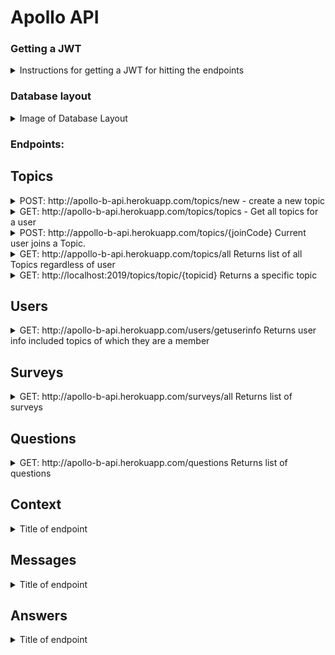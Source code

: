 # Apollo API

### Getting a JWT

<details>

<summary>Instructions for getting a JWT for hitting the endpoints</summary>

once you have signed in through okta on the [client]("https://github.com/Lambda-School-Labs/Labs26-Apollo-FE-TeamB") do
```JS
let tokenObj = JSON.parse(localStorage.getItem("okta-token-storage"));
```
![Client Dev Console](./screenshots/img_1.PNG)
```JS
tokenObj.idToken.value
```
![Another Dev Console](./screenshots/img_2.PNG)

Ok so now that you have copied that idtoken property head over to postman, and in the auth tab select barer token and paste in the token.

![Postman](./screenshots/img_3.PNG)

</details>



### Database layout

<details>
<summary> Image of Database Layout </summary>

![Image of Database Layout](db.png)
</details>

### Endpoints:

## Topics

<details>

<summary>POST: http://apollo-b-api.herokuapp.com/topics/new - create a new topic</summary>

Creates a Topic with the current user as the owner.

Expected body
```JSON
{
    "title": "My New Topic",
    "frequency": "WEEKLY",
    "defaultsurvey": {
        "questions": [
                    {
                        "body": "Do you have any blockers?",
                        "type": "TEXT",
                        "leader": true
                    },
                    {
                        "body": "What is the teams priority?",
                        "type": "TEXT",
                        "leader": true
                    },
                    {
                        "body": "How is your weekend?",
                        "type": "TEXT",
                        "leader": false
                    }
        ]
    }
}

```

Results

```JSON
{
    "topicid": 62,
    "title": "My New Topic",
    "owner": {
        "userid": 10,
        "username": "llama001@maildrop.cc"
    },
    "frequency": "WEEKLY",
    "defaultsurvey": {
        "surveyid": 63,
        "questions": [
            {
                "questionId": 64,
                "body": "Do you have any blockers?",
                "type": "TEXT",
                "leader": true
            },
            {
                "questionId": 65,
                "body": "What is the teams priority?",
                "type": "TEXT",
                "leader": true
            },
            {
                "questionId": 66,
                "body": "How is your weekend?",
                "type": "TEXT",
                "leader": false
            }
        ]
    },
    "joincode": "QkJlKGwYM",
    "surveysrequests": [],
    "users": []
}
```


</details>

<details>

<summary>GET: http://apollo-b-api.herokuapp.com/topics/topics - Get all topics for a user</summary>

Returns all topics that a user is connected to, either as an owner or as a member

GET Endpoint

```JSON
[
    {
        "topicid": 37,
        "title": "Topic 2",
        "owner": {
            "userid": 4,
            "username": "admin"
        },
        "frequency": "MONDAY",
        "defaultsurvey": {
            "surveyid": 36,
            "questions": []
        },
        "joincode": "lRQlkNGkg",
        "surveysrequests": [
            {
                "surveyid": 46,
                "questions": [
                    {
                        "questionId": 56,
                        "body": "Leader Question 1",
                        "type": "TEXT",
                        "leader": true
                    },
                    {
                        "questionId": 58,
                        "body": "Leader Question 2",
                        "type": "TEXT",
                        "leader": true
                    },
                    {
                        "questionId": 59,
                        "body": "Member Question 1",
                        "type": "TEXT",
                        "leader": false
                    }
                ]
            },
            {
                "surveyid": 57,
                "questions": []
            }
        ],
        "users": [
            {
                "user": {
                    "userid": 5,
                    "username": "cinnamon"
                }
            },
            {
                "user": {
                    "userid": 10,
                    "username": "llama001@maildrop.cc"
                }
            }
        ]
    },
    {
        "topicid": 62,
        "title": "My New Topic",
        "owner": {
            "userid": 10,
            "username": "llama001@maildrop.cc"
        },
        "frequency": "WEEKLY",
        "defaultsurvey": {
            "surveyid": 63,
            "questions": [
                {
                    "questionId": 64,
                    "body": "Do you have any blockers?",
                    "type": "TEXT",
                    "leader": true
                },
                {
                    "questionId": 65,
                    "body": "What is the teams priority?",
                    "type": "TEXT",
                    "leader": true
                },
                {
                    "questionId": 66,
                    "body": "How is your weekend?",
                    "type": "TEXT",
                    "leader": false
                }
            ]
        },
        "joincode": "QkJlKGwYM",
        "surveysrequests": [
            {
                "surveyid": 63,
                "questions": [
                    {
                        "questionId": 64,
                        "body": "Do you have any blockers?",
                        "type": "TEXT",
                        "leader": true
                    },
                    {
                        "questionId": 65,
                        "body": "What is the teams priority?",
                        "type": "TEXT",
                        "leader": true
                    },
                    {
                        "questionId": 66,
                        "body": "How is your weekend?",
                        "type": "TEXT",
                        "leader": false
                    }
                ]
            }
        ],
        "users": []
    }
]
```

</details>

<details>

<summary>POST: http://appollo-b-api.herokuapp.com/topics/{joinCode} Current user joins a Topic.</summary>

Example: http://appollo-b-api.herokuapp.com/topics/lRQlkNGkg

Returns 200 Success message

</details>

<details>
<summary>GET: http://appollo-b-api.herokuapp.com/topics/all Returns list of all Topics regardless of user</summary>

N/A

</details>

<details>
<summary>GET: http://localhost:2019/topics/topic/{topicid} Returns a specific topic</summary>

Example : http://appollo-b-api.herokuapp.com/topics/topic/37

</details>

## Users

<details>

<summary>GET: http://apollo-b-api.herokuapp.com/users/getuserinfo Returns user info included topics of which they are a member</summary>

Example: 

```JSON
{
    "userid": 10,
    "username": "llama001@maildrop.cc",
    "ownedtopics": [
        {
            "topicid": 62,
            "title": "My New Topic",
            "frequency": "WEEKLY",
            "defaultsurvey": {
                "surveyid": 63,
                "questions": [
                    {
                        "questionId": 64,
                        "body": "Do you have any blockers?",
                        "type": "TEXT",
                        "leader": true
                    },
                    {
                        "questionId": 65,
                        "body": "What is the teams priority?",
                        "type": "TEXT",
                        "leader": true
                    },
                    {
                        "questionId": 66,
                        "body": "How is your weekend?",
                        "type": "TEXT",
                        "leader": false
                    }
                ]
            },
            "joincode": "QkJlKGwYM",
            "surveysrequests": [
                {
                    "surveyid": 63,
                    "questions": [
                        {
                            "questionId": 64,
                            "body": "Do you have any blockers?",
                            "type": "TEXT",
                            "leader": true
                        },
                        {
                            "questionId": 65,
                            "body": "What is the teams priority?",
                            "type": "TEXT",
                            "leader": true
                        },
                        {
                            "questionId": 66,
                            "body": "How is your weekend?",
                            "type": "TEXT",
                            "leader": false
                        }
                    ]
                }
            ]
        }
    ],
    "topics": [
        {
            "topic": {
                "topicid": 37,
                "title": "Topic 2",
                "owner": {
                    "userid": 4,
                    "username": "admin"
                },
                "frequency": "MONDAY",
                "defaultsurvey": {
                    "surveyid": 36,
                    "questions": []
                },
                "joincode": "lRQlkNGkg",
                "surveysrequests": [
                    {
                        "surveyid": 46,
                        "questions": [
                            {
                                "questionId": 56,
                                "body": "Leader Question 1",
                                "type": "TEXT",
                                "leader": true
                            },
                            {
                                "questionId": 58,
                                "body": "Leader Question 2",
                                "type": "TEXT",
                                "leader": true
                            },
                            {
                                "questionId": 59,
                                "body": "Member Question 1",
                                "type": "TEXT",
                                "leader": false
                            }
                        ]
                    },
                    {
                        "surveyid": 57,
                        "questions": []
                    }
                ]
            }
        }
    ]
}

```

</details>



## Surveys
<details>
     
<summary>GET: http://apollo-b-api.herokuapp.com/surveys/all Returns list of surveys</summary>

```JSON
[
    {
        "surveyid": 34,
        "topic": null,
        "questions": []
    },
    {
        "surveyid": 41,
        "topic": {
            "topicid": 35,
            "title": "Topic 1",
            "frequency": "MONDAY"
        },
        "questions": [
            {
                "questionId": 51,
                "body": "Leader Question 1",
                "type": "TEXT",
                "leader": true
            },
            {
                "questionId": 52,
                "body": "Leader Question 2",
                "type": "TEXT",
                "leader": true
            },
            {
                "questionId": 53,
                "body": "Member Question 1",
                "type": "TEXT",
                "leader": false
            }
        ]
    },
    {
        "surveyid": 42,
        "topic": {
            "topicid": 35,
            "title": "Topic 1",
            "frequency": "MONDAY"
        },
        "questions": [
            {
                "questionId": 54,
                "body": "Member Question 2",
                "type": "TEXT",
                "leader": false
            },
            {
                "questionId": 55,
                "body": "Member Question 3",
                "type": "TEXT",
                "leader": false
            }
        ]
    },
    {
        "surveyid": 43,
        "topic": {
            "topicid": 35,
            "title": "Topic 1",
            "frequency": "MONDAY"
        },
        "questions": []
    },
    {
        "surveyid": 44,
        "topic": {
            "topicid": 35,
            "title": "Topic 1",
            "frequency": "MONDAY"
        },
        "questions": []
    },
    {
        "surveyid": 45,
        "topic": {
            "topicid": 35,
            "title": "Topic 1",
            "frequency": "MONDAY"
        },
        "questions": []
    }
]

```

</details>

## Questions
<details>

<summary>GET: http://apollo-b-api.herokuapp.com/questions Returns list of questions</summary>

```JSON
[
    {
        "questionId": 51,
        "body": "Leader Question 1",
        "type": "TEXT",
        "survey": {
            "surveyid": 41,
            "topic": {
                "topicid": 35,
                "title": "Topic 1",
                "frequency": "MONDAY"
            }
        },
        "leader": true
    },
    {
        "questionId": 52,
        "body": "Leader Question 2",
        "type": "TEXT",
        "survey": {
            "surveyid": 41,
            "topic": {
                "topicid": 35,
                "title": "Topic 1",
                "frequency": "MONDAY"
            }
        },
        "leader": true
    },
    {
        "questionId": 53,
        "body": "Member Question 1",
        "type": "TEXT",
        "survey": {
            "surveyid": 41,
            "topic": {
                "topicid": 35,
                "title": "Topic 1",
                "frequency": "MONDAY"
            }
        },
        "leader": false
    },
    {
        "questionId": 54,
        "body": "Member Question 2",
        "type": "TEXT",
        "survey": {
            "surveyid": 42,
            "topic": {
                "topicid": 35,
                "title": "Topic 1",
                "frequency": "MONDAY"
            }
        },
        "leader": false
    },
    {
        "questionId": 55,
        "body": "Member Question 3",
        "type": "TEXT",
        "survey": {
            "surveyid": 42,
            "topic": {
                "topicid": 35,
                "title": "Topic 1",
                "frequency": "MONDAY"
            }
        },
        "leader": false
    }
]

```

</details>

## Context

<details>
<summary> Title of endpoint </summary>

Extra details here

```JSON
JSON HERE

```

</details>

## Messages

<details>
<summary> Title of endpoint </summary>

Extra details here

```JSON
JSON HERE

```

</details>

## Answers

<details>
<summary> Title of endpoint </summary>

Extra details here

```JSON
JSON HERE

```

</details>